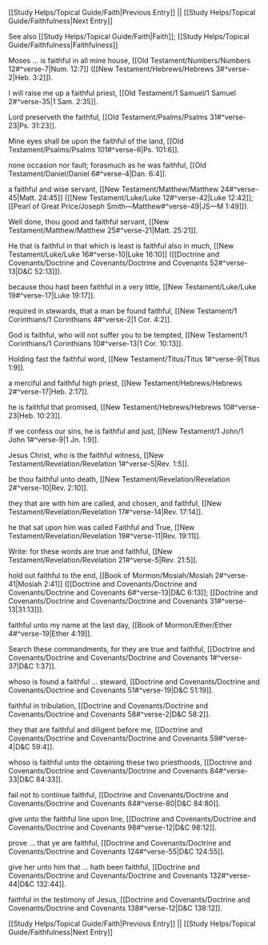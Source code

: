 [[Study Helps/Topical Guide/Faith|Previous Entry]]  ||  [[Study Helps/Topical Guide/Faithfulness|Next Entry]]

 See also [[Study Helps/Topical Guide/Faith|Faith]]; [[Study Helps/Topical Guide/Faithfulness|Faithfulness]]

 Moses ... is faithful in all mine house, [[Old Testament/Numbers/Numbers 12#^verse-7|Num. 12:7]] ([[New Testament/Hebrews/Hebrews 3#^verse-2|Heb. 3:2]]).

 I will raise me up a faithful priest, [[Old Testament/1 Samuel/1 Samuel 2#^verse-35|1 Sam. 2:35]].

 Lord preserveth the faithful, [[Old Testament/Psalms/Psalms 31#^verse-23|Ps. 31:23]].

 Mine eyes shall be upon the faithful of the land, [[Old Testament/Psalms/Psalms 101#^verse-6|Ps. 101:6]].

 none occasion nor fault; forasmuch as he was faithful, [[Old Testament/Daniel/Daniel 6#^verse-4|Dan. 6:4]].

 a faithful and wise servant, [[New Testament/Matthew/Matthew 24#^verse-45|Matt. 24:45]] ([[New Testament/Luke/Luke 12#^verse-42|Luke 12:42]]; [[Pearl of Great Price/Joseph Smith—Matthew#^verse-49|JS—M 1:49]]).

 Well done, thou good and faithful servant, [[New Testament/Matthew/Matthew 25#^verse-21|Matt. 25:21]].

 He that is faithful in that which is least is faithful also in much, [[New Testament/Luke/Luke 16#^verse-10|Luke 16:10]] ([[Doctrine and Covenants/Doctrine and Covenants/Doctrine and Covenants 52#^verse-13|D&C 52:13]]).

 because thou hast been faithful in a very little, [[New Testament/Luke/Luke 19#^verse-17|Luke 19:17]].

 required in stewards, that a man be found faithful, [[New Testament/1 Corinthians/1 Corinthians 4#^verse-2|1 Cor. 4:2]].

 God is faithful, who will not suffer you to be tempted, [[New Testament/1 Corinthians/1 Corinthians 10#^verse-13|1 Cor. 10:13]].

 Holding fast the faithful word, [[New Testament/Titus/Titus 1#^verse-9|Titus 1:9]].

 a merciful and faithful high priest, [[New Testament/Hebrews/Hebrews 2#^verse-17|Heb. 2:17]].

 he is faithful that promised, [[New Testament/Hebrews/Hebrews 10#^verse-23|Heb. 10:23]].

 If we confess our sins, he is faithful and just, [[New Testament/1 John/1 John 1#^verse-9|1 Jn. 1:9]].

 Jesus Christ, who is the faithful witness, [[New Testament/Revelation/Revelation 1#^verse-5|Rev. 1:5]].

 be thou faithful unto death, [[New Testament/Revelation/Revelation 2#^verse-10|Rev. 2:10]].

 they that are with him are called, and chosen, and faithful, [[New Testament/Revelation/Revelation 17#^verse-14|Rev. 17:14]].

 he that sat upon him was called Faithful and True, [[New Testament/Revelation/Revelation 19#^verse-11|Rev. 19:11]].

 Write: for these words are true and faithful, [[New Testament/Revelation/Revelation 21#^verse-5|Rev. 21:5]].

 hold out faithful to the end, [[Book of Mormon/Mosiah/Mosiah 2#^verse-41|Mosiah 2:41]] ([[Doctrine and Covenants/Doctrine and Covenants/Doctrine and Covenants 6#^verse-13|D&C 6:13]]; [[Doctrine and Covenants/Doctrine and Covenants/Doctrine and Covenants 31#^verse-13|31:13]]).

 faithful unto my name at the last day, [[Book of Mormon/Ether/Ether 4#^verse-19|Ether 4:19]].

 Search these commandments, for they are true and faithful, [[Doctrine and Covenants/Doctrine and Covenants/Doctrine and Covenants 1#^verse-37|D&C 1:37]].

 whoso is found a faithful ... steward, [[Doctrine and Covenants/Doctrine and Covenants/Doctrine and Covenants 51#^verse-19|D&C 51:19]].

 faithful in tribulation, [[Doctrine and Covenants/Doctrine and Covenants/Doctrine and Covenants 58#^verse-2|D&C 58:2]].

 they that are faithful and diligent before me, [[Doctrine and Covenants/Doctrine and Covenants/Doctrine and Covenants 59#^verse-4|D&C 59:4]].

 whoso is faithful unto the obtaining these two priesthoods, [[Doctrine and Covenants/Doctrine and Covenants/Doctrine and Covenants 84#^verse-33|D&C 84:33]].

 fail not to continue faithful, [[Doctrine and Covenants/Doctrine and Covenants/Doctrine and Covenants 84#^verse-80|D&C 84:80]].

 give unto the faithful line upon line, [[Doctrine and Covenants/Doctrine and Covenants/Doctrine and Covenants 98#^verse-12|D&C 98:12]].

 prove ... that ye are faithful, [[Doctrine and Covenants/Doctrine and Covenants/Doctrine and Covenants 124#^verse-55|D&C 124:55]].

 give her unto him that ... hath been faithful, [[Doctrine and Covenants/Doctrine and Covenants/Doctrine and Covenants 132#^verse-44|D&C 132:44]].

 faithful in the testimony of Jesus, [[Doctrine and Covenants/Doctrine and Covenants/Doctrine and Covenants 138#^verse-12|D&C 138:12]].

[[Study Helps/Topical Guide/Faith|Previous Entry]]  ||  [[Study Helps/Topical Guide/Faithfulness|Next Entry]]